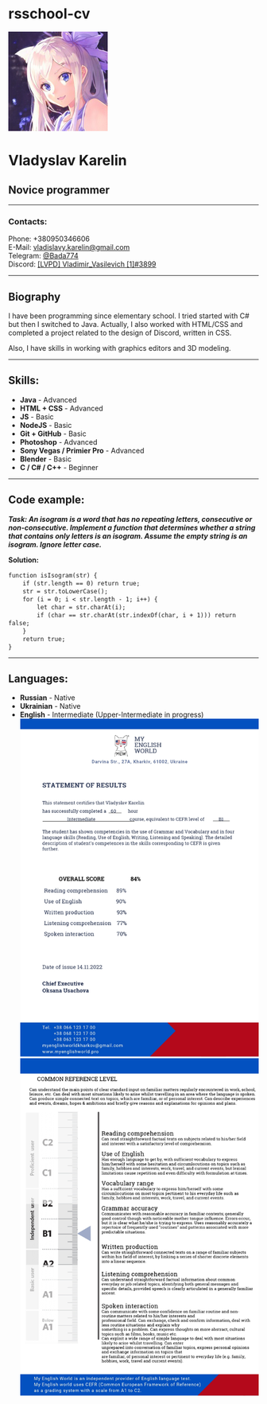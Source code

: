 
# **rsschool-cv**

![](/avatar.png)
# **Vladyslav Karelin**

## **Novice programmer**
___

### **Contacts:**

Phone: +380950346606  
E-Mail: vladislavy.karelin@gmail.com  
Telegram: [@Bada774](https://t.me/Bada774)  
Discord: [[LVPD] Vladimir_Vasilevich [1]#3899](https://discord.com/users/360111380059389964/)  
___

## **Biography**

I have been programming since elementary school. I tried started with C# but then I switched to Java. Actually, I also worked with HTML/CSS and completed a project related to the design of Discord, written in CSS.

Also, I have skills in working with graphics editors and 3D modeling.
___

## **Skills:**
- **Java**  - Advanced
- **HTML + CSS** - Advanced
- **JS**  - Basic
- **NodeJS**  - Basic
- **Git + GitHub** - Basic
- **Photoshop** - Advanced
- **Sony Vegas / Primier Pro** - Advanced
- **Blender** - Basic
- **C / C# / C++** - Beginner
___

## **Code example:**

***Task: An isogram is a word that has no repeating letters, consecutive or non-consecutive. Implement a function that determines whether a string that contains only letters is an isogram. Assume the empty string is an isogram. Ignore letter case.***

**Solution:**

    function isIsogram(str) {
        if (str.length == 0) return true;
        str = str.toLowerCase();
        for (i = 0; i < str.length - 1; i++) {
            let char = str.charAt(i);
            if (char == str.charAt(str.indexOf(char, i + 1))) return false;
        }
        return true;
    }

___

## **Languages:**
- **Russian** - Native
- **Ukrainian** - Native
- **English** - Intermediate (Upper-Intermediate in progress)
![English Certificate - First part](/certificate1.jpg)
![English Certificate - Second part](/certificate2.jpg)